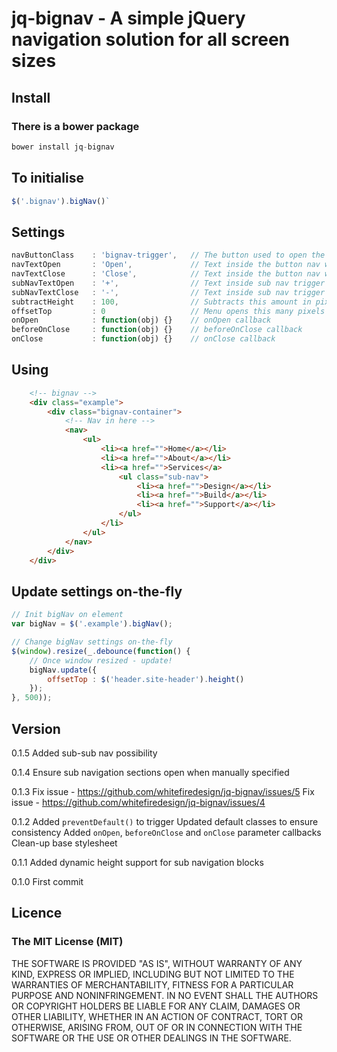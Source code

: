 # jq-bignav - A simple jQuery navigation solution for all screen sizes

## Install
### There is a bower package
```javascript
bower install jq-bignav
```

## To initialise 
```javascript
$('.bignav').bigNav()`
```

## Settings
```javascript
navButtonClass    : 'bignav-trigger',   // The button used to open the navigation
navTextOpen       : 'Open',             // Text inside the button nav when closed
navTextClose      : 'Close',            // Text inside the button nav when opened
subNavTextOpen    : '+',                // Text inside sub nav trigger when closed
subNavTextClose   : '-',                // Text inside sub nav trigger when opened
subtractHeight    : 100,                // Subtracts this amount in pixels from default window.height
offsetTop         : 0                   // Menu opens this many pixels from top (adds this value to subtractHeight)
onOpen            : function(obj) {}    // onOpen callback
beforeOnClose     : function(obj) {}    // beforeOnClose callback
onClose           : function(obj) {}    // onClose callback             
```

## Using
```html
    <!-- bignav -->
    <div class="example">
        <div class="bignav-container">
            <!-- Nav in here -->
            <nav>
                <ul>
                    <li><a href="">Home</a></li>
                    <li><a href="">About</a></li>
                    <li><a href="">Services</a>
                        <ul class="sub-nav">
                            <li><a href="">Design</a></li>
                            <li><a href="">Build</a></li>
                            <li><a href="">Support</a></li>
                        </ul>
                    </li>
                </ul>
            </nav>
        </div>
    </div>
```

## Update settings on-the-fly
```javascript
// Init bigNav on element
var bigNav = $('.example').bigNav();

// Change bigNav settings on-the-fly
$(window).resize(_.debounce(function() {
	// Once window resized - update! 
	bigNav.update({
		offsetTop : $('header.site-header').height()
   	});
}, 500));

```


## Version
0.1.5
Added sub-sub nav possibility

0.1.4
Ensure sub navigation sections open when manually specified

0.1.3
Fix issue - https://github.com/whitefiredesign/jq-bignav/issues/5
Fix issue - https://github.com/whitefiredesign/jq-bignav/issues/4

0.1.2
Added `preventDefault()` to trigger
Updated default classes to ensure consistency
Added `onOpen`, `beforeOnClose` and `onClose` parameter callbacks
Clean-up base stylesheet

0.1.1
Added dynamic height support for sub navigation blocks

0.1.0 
First commit

## Licence
### The MIT License (MIT)
THE SOFTWARE IS PROVIDED "AS IS", WITHOUT WARRANTY OF ANY KIND, EXPRESS OR IMPLIED, INCLUDING BUT NOT LIMITED TO THE WARRANTIES OF MERCHANTABILITY, FITNESS FOR A PARTICULAR PURPOSE AND NONINFRINGEMENT. IN NO EVENT SHALL THE AUTHORS OR COPYRIGHT HOLDERS BE LIABLE FOR ANY CLAIM, DAMAGES OR OTHER LIABILITY, WHETHER IN AN ACTION OF CONTRACT, TORT OR OTHERWISE, ARISING FROM, OUT OF OR IN CONNECTION WITH THE SOFTWARE OR THE USE OR OTHER DEALINGS IN THE SOFTWARE.
